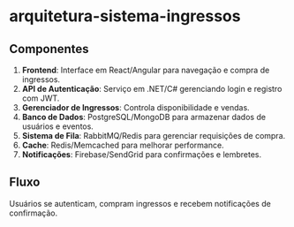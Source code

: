 ﻿# arquitetura-sistema-ingressos
## Componentes

1. **Frontend**: Interface em React/Angular para navegação e compra de ingressos.
2. **API de Autenticação**: Serviço em .NET/C# gerenciando login e registro com JWT.
3. **Gerenciador de Ingressos**: Controla disponibilidade e vendas.
4. **Banco de Dados**: PostgreSQL/MongoDB para armazenar dados de usuários e eventos.
5. **Sistema de Fila**: RabbitMQ/Redis para gerenciar requisições de compra.
6. **Cache**: Redis/Memcached para melhorar performance.
7. **Notificações**: Firebase/SendGrid para confirmações e lembretes.

## Fluxo
Usuários se autenticam, compram ingressos e recebem notificações de confirmação.
